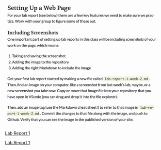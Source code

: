 ![Image](testSS.png)

[Lab Report 1](lab-report-1-week-2.html)

[Lab Report 1](https://parth4apple.github.io/cse15l-lab-reports/lab-report-1-week-2.html)
